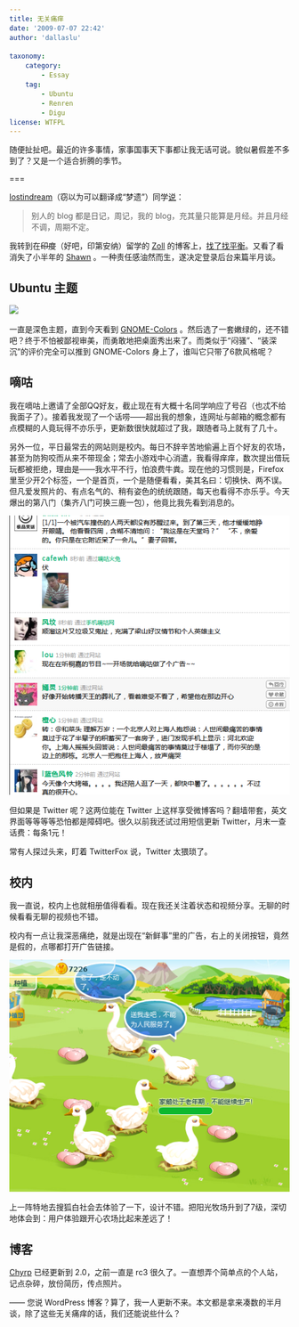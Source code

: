 ```yaml
---
title: 无关痛痒
date: '2009-07-07 22:42'
author: 'dallaslu'

taxonomy:
    category:
        - Essay
    tag:
        - Ubuntu
        - Renren
        - Digu
license: WTFPL
---
```

随便扯扯吧。最近的许多事情，家事国事天下事都让我无话可说。貌似暑假差不多到了？又是一个适合折腾的季节。

===

[lostindream](http://lostindream.com/ "点击查看此人博客")（窃以为可以翻译成“梦遗”）同学[说](https://twitter.com/lostindream/status/2495784149)：

>  别人的 blog 都是日记，周记，我的 blog，充其量只能算是月经。并且月经不调，周期不定。

我转到在<span style="text-decoration: line-through">印度</span>（好吧，印第安纳）留学的 [Zoll](http://xuzhuoer.com) 的博客上，[找了找平衡](http://xuzhuoer.com/visa-passed/#comment-2839)。又看了看消失了小半年的 [Shawn](http://ishawn.net) 。一种责任感油然而生，遂决定登录后台来篇半月谈。

## Ubuntu 主题

![](http://file.dallas.lu/2009/07/screenshot-desktop.png)

一直是深色主题，直到今天看到 [GNOME-Colors](http://linuxdesktop.cn/2009/07/05/gnome-colors.html "Gnome-Colors：优雅，协调且靓丽的GNOME桌面主题") 。然后选了一套嫩绿的，还不错吧？终于不怕被鄙视审美，而勇敢地把桌面秀出来了。而类似于“闷骚”、“装深沉”的评价完全可以推到 GNOME-Colors 身上了，谁叫它只带了6款风格呢？

## 嘀咕

我在嘀咕上邀请了全部QQ好友，截止现在有大概十名同学响应了号召（也忒不给我面子了）。接着我发现了一个话唠——超出我的想象，连网址与邮箱的概念都有点模糊的人竟玩得不亦乐乎，更新数很快就超过了我，跟随者马上就有了几十。

另外一位，平日最常去的网站则是校内。每日不辞辛苦地偷遍上百个好友的农场，甚至为防狗咬而从来不带现金；常去小游戏中心消遣，我看得痒痒，数次提出借玩玩都被拒绝，理由是——我水平不行，怕浪费牛粪。现在他的习惯则是，Firefox 里至少开2个标签，一个是首页，一个是随便看看，美其名曰：切换快、两不误。但凡爱发照片的、有点名气的、稍有姿色的统统跟随，每天也看得不亦乐乎。今天爆出的第八门（集齐八门可换三鹿一包），他竟比我先看到消息的。

![](screenshot-digu.png)

但如果是 Twitter 呢？这两位能在 Twitter 上这样享受微博客吗？翻墙带套，英文界面等等等等恐怕都是障碍吧。很久以前我还试过用短信更新 Twitter，月末一查话费：每条1元！

常有人探过头来，盯着 TwitterFox 说，Twitter 太猥琐了。

## 校内

我一直说，校内上也就相册值得看看。现在我还关注着状态和视频分享。无聊的时候看看无聊的视频也不错。

校内有一点让我深恶痛绝，就是出现在“新鲜事”里的广告，右上的关闭按钮，竟然是假的，点哪都打开广告链接。

![](bai-farm.png)

上一阵特地去搜狐白社会去体验了一下，设计不错。把阳光牧场升到了7级，深切地体会到：用户体验跟开心农场比起来差远了！

## 博客

[Chyrp](http://chyrp.net) 已经更新到 2.0，之前一直是 rc3 很久了。一直想弄个简单点的个人站，记点杂碎，放份简历，传点照片。

—— 您说 WordPress 博客？算了，我一人更新不来。本文都是拿来凑数的半月谈，除了这些无关痛痒的话，我们还能说些什么？
